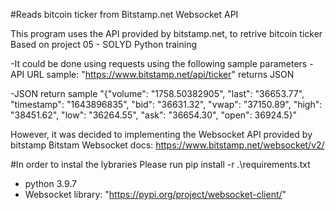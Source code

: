 #Reads bitcoin ticker from Bitstamp.net Websocket API

This program uses the API provided by bitstamp.net, to retrive bitcoin ticker  
Based on project 05 - SOLYD Python training 


-It could be done using requests using the following sample parameters
-API URL sample: "https://www.bitstamp.net/api/ticker" returns JSON

-JSON return sample "{"volume": "1758.50382905", "last": "36653.77", "timestamp": "1643896835", "bid": "36631.32", "vwap": "37150.89", "high": "38451.62", "low": "36264.55", "ask": "36654.30", "open": 36924.5}"

However, it was decided to implementing the Websocket API provided by bitstamp
Bitstam Websocket docs: https://www.bitstamp.net/websocket/v2/

#In order to instal the lybraries Please run 
pip install -r .\requirements.txt  
- python 3.9.7  
- Websocket library:  "https://pypi.org/project/websocket-client/"
